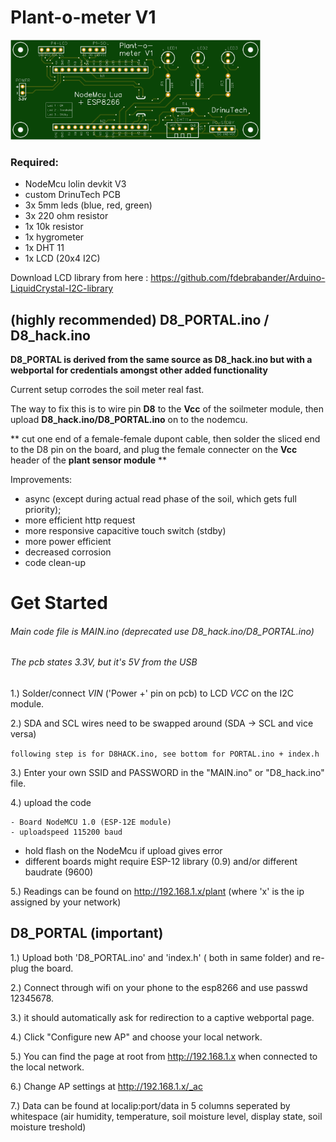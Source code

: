 # Plant-o-meter V1

<img src="https://github.com/liquidrinu/Arduino/blob/master/plantometer_pcb.png"  width="400">

### Required:
- NodeMcu lolin devkit V3
- custom DrinuTech PCB
- 3x 5mm leds (blue, red, green)
- 3x 220 ohm resistor
- 1x 10k resistor
- 1x hygrometer
- 1x DHT 11
- 1x LCD (20x4 I2C)

Download LCD library from here : https://github.com/fdebrabander/Arduino-LiquidCrystal-I2C-library

## (highly recommended) D8_PORTAL.ino / D8_hack.ino 

**D8_PORTAL is derived from the same source as D8_hack.ino but with a webportal for credentials amongst other added functionality**

Current setup corrodes the soil meter real fast.

The way to fix this is to wire pin **D8** to the **Vcc** of the soilmeter module, then upload **D8_hack.ino/D8_PORTAL.ino** on to the nodemcu.

** cut one end of a female-female dupont cable, then solder the sliced end to the D8 pin on the board, and plug the female connecter on the **Vcc** header of the **plant sensor module** **

Improvements:

- async (except during actual read phase of the soil, which gets full priority);
- more efficient http request
- more responsive capacitive touch switch (stdby)
- more power efficient
- decreased corrosion
- code clean-up

# Get Started

###### Main code file is MAIN.ino (deprecated use D8_hack.ino/D8_PORTAL.ino)
###### The pcb states 3.3V, but it's 5V from the USB

1.) Solder/connect *VIN* ('Power +' pin on pcb) to LCD *VCC* on the I2C module. 

2.) SDA and SCL wires need to be swapped around (SDA -> SCL and vice versa)

```following step is for D8HACK.ino, see bottom for PORTAL.ino + index.h```

3.) Enter your own SSID and PASSWORD in the "MAIN.ino" or "D8_hack.ino" file.

4.) upload the code
```
- Board NodeMCU 1.0 (ESP-12E module)
- uploadspeed 115200 baud
```
* hold flash on the NodeMcu if upload gives error
* different boards might require ESP-12 library (0.9) and/or different baudrate (9600)

5.) Readings can be found on http://192.168.1.x/plant (where 'x' is the ip assigned by your network)

## D8_PORTAL (important)

1.) Upload both 'D8_PORTAL.ino' and 'index.h' ( both in same folder) and re-plug the board.

2.) Connect through wifi on your phone to the esp8266 and use passwd 12345678.

3.) it should automatically ask for redirection to a captive webportal page.

4.) Click "Configure new AP" and choose your local network.

5.) You can find the page at root from http://192.168.1.x when connected to the local network.

6.) Change AP settings at http://192.168.1.x/_ac

7.) Data can be found at localip:port/data in 5 columns seperated by whitespace (air humidity, temperature, soil moisture level, display state, soil moisture treshold)


